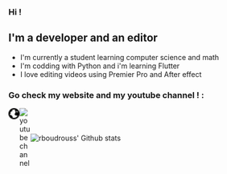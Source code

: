 ### Hi !

## I'm a developer and an editor

- I'm currently a student learning computer science and math
- I'm codding with Python and i'm learning Flutter
- I love editing videos using Premier Pro and After effect

### Go check my website and my youtube channel ! :

[<img align='left' alt="rboud.pythonanywhere.com" width='22px' src='https://raw.githubusercontent.com/iconic/open-iconic/master/svg/globe.svg' />][website]
[<img align='left' alt="youtube channel" width='22px' src='https://upload.wikimedia.org/wikipedia/commons/0/09/YouTube_full-color_icon_%282017%29.svg' />][ytb]

<br />
<br />
<br />

<img align='left' alt="rboudrouss' Github stats" src='https://github-readme-stats.vercel.app/api?username=rboudrouss&show_incos=true&hide_border=true' />

<br />
<br />
<br />
<br />

[website]: https://rboud.ml/
[ytb]: https://www.youtube.com/channel/UCi-99XLL6EdjUwoeoLAi-PQ
